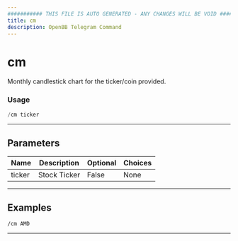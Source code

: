 ```yaml
---
########### THIS FILE IS AUTO GENERATED - ANY CHANGES WILL BE VOID ###########
title: cm
description: OpenBB Telegram Command
---
```


# cm

Monthly candlestick chart for the ticker/coin provided.

### Usage

```python wordwrap
/cm ticker
```

---

## Parameters

| Name | Description | Optional | Choices |
| ---- | ----------- | -------- | ------- |
| ticker | Stock Ticker | False | None |


---

## Examples

```
/cm AMD
```

---
